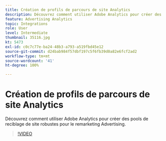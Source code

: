 ```yaml
---
title: Création de profils de parcours de site Analytics
description: Découvrez comment utiliser Adobe Analytics pour créer des pools de reciblage de site robustes pour le remarketing Advertising Cloud.
feature: Advertising Analytics
topic: Integrations
role: User
level: Intermediate
thumbnail: 35116.jpg
kt: 5473
exl-id: c0c7c77e-ba24-48b3-a793-a519fbd45e12
source-git-commit: d24bab984f57dbf197c5f6fb39d0a82e6fcf2ad2
workflow-type: tm+mt
source-wordcount: '41'
ht-degree: 100%

---
```


# Création de profils de parcours de site Analytics

Découvrez comment utiliser Adobe Analytics pour créer des pools de reciblage de site robustes pour le remarketing Advertising.

>[!VIDEO](https://video.tv.adobe.com/v/35116/?quality=12&learn=on)
